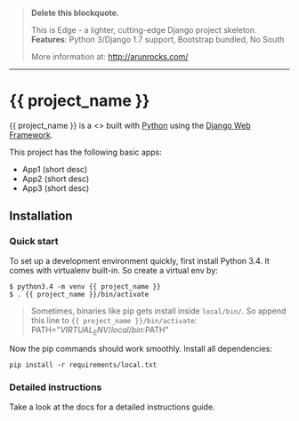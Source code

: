 > __Delete this blockquote.__
>
> This is Edge - a lighter, cutting-edge Django project skeleton.
> __Features__: Python 3/Django 1.7 support, Bootstrap bundled, No South
>
> More information at: http://arunrocks.com/
***************************************************************************

# {{ project_name }}

{{ project_name }} is a <<short description>> built with [Python][0] using the [Django Web Framework][1].

This project has the following basic apps:

* App1 (short desc)
* App2 (short desc)
* App3 (short desc)

## Installation

### Quick start

To set up a development environment quickly, first install Python 3.4. It
comes with virtualenv built-in. So create a virtual env by:

    $ python3.4 -m venv {{ project_name }}
    $ . {{ project_name }}/bin/activate

> Sometimes, binaries like pip gets install inside `local/bin/`. So append
> this line to `{{ project_name }}/bin/activate`:
> PATH="$VIRTUAL_ENV/local/bin:$PATH"

Now the pip commands should work smoothly. Install all dependencies:

    pip install -r requirements/local.txt

### Detailed instructions

Take a look at the docs for a detailed instructions guide.

[0]: https://www.python.org/
[1]: https://www.djangoproject.com/
